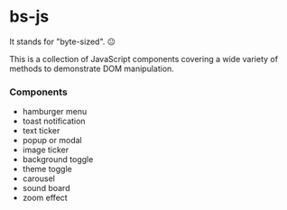 # bs-js
It stands for "byte-sized". 😐

This is a collection of JavaScript components covering a wide variety of methods to demonstrate DOM manipulation.

### Components
- hamburger menu
- toast notification
- text ticker
- popup or modal
- image ticker
- background toggle
- theme toggle
- carousel
- sound board
- zoom effect